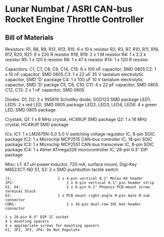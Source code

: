 
Lunar Numbat / ASRI CAN-bus Rocket Engine Throttle Controller
=============================================================


Bill of Materials
-----------------

Resistors:
	R1, R8, R9, R12, R13, R15:			6 x 10 k resistor
	R2, R3, R7, R10, R11, R16, R17, R20, R21:	9 x 220 R resistor
	R18, R19:					2 x 1 M resistor
	R4:						1 x 2.2 k resistor
	R5:						1 x 120 k resistor
	R6:						1 x 47 k resistor
	R14:						1 x 120 R resistor

Capacitors:
	C1, C7, C8, C9, C14, C15:			6 x 100 nF capacitor, SMD 0805
	C2:						1 x 10 nF capacitor, SMD 0805
	C3:						1 x 22 uF 35 V tantalum electrolytic capacitor, SMD 'D' package
	C4:						1 x 100 uF 10 V tantalum electrolytic capacitor, SMD 'D' packge
	C5, C6, C10, C11:				4 x 22 pF capacitor, SMD 0805
	C12, C13:					2 x 1 nF capacitor, SMD 0805

Diodes:
	D1, D2:						2 x 1N5819 Schottky diode, SOD123 SMD package
	LED1, LED5:					2 x red LED, SMD 0805 package
	LED2, LED3, LED4, LED6:				4 x green LED, SMD 0805 package

Crystals:
	Q1:						1 x 8 MHz crystal, HC49UP SMD package
	Q2:						1 x 16 MHz crystal, HC49UP SMD package

ICs:
	IC1:						1 x LM2675N-5.0 5.0 V switching voltage regulator IC, 8-pin SOIC package
	IC2:						1 x Microchip MCP2515 CAN-bus controller IC, 18-pin SOIC package
	IC3:						1 x Microchip MCP2551 CAN-bus transceiver IC, 8-pin SOIC package
	IC4:						1 x Atmel ATmega328 microcontroller IC, 28-pin 0.3" DIP package

Misc:
	L1:						47 uH power inductor, 720 mA, surface mount, Digi-Key M8523CT-ND
	S1, S2:						2 x SMD pushbutton tactile switch

	J1:						1 x 4-pin vertical 0.1" Molex KK header
	JP2:						1 x 6-pin vertical 0.1" pin header strip
	X3, X4:						2 x 6-pin 0.1" Phoenix PCB-mount screw terminal block
	X2:						1 x PCB mount right-angle 9-pin male D-sub connector 
	CON1:						1 x 16-pin dual-row IDC box header connector

	1 x 28-pin 0.3" DIP IC socket
	4 x mounting spacers
	4 x appropriate screws for mounting spacers
	X1, JP1, JP3, JP4: Do Not Populate


